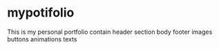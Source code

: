 # mypotifolio
This is my personal portfolio contain 
header section
body
footer
images
buttons
animations
texts
